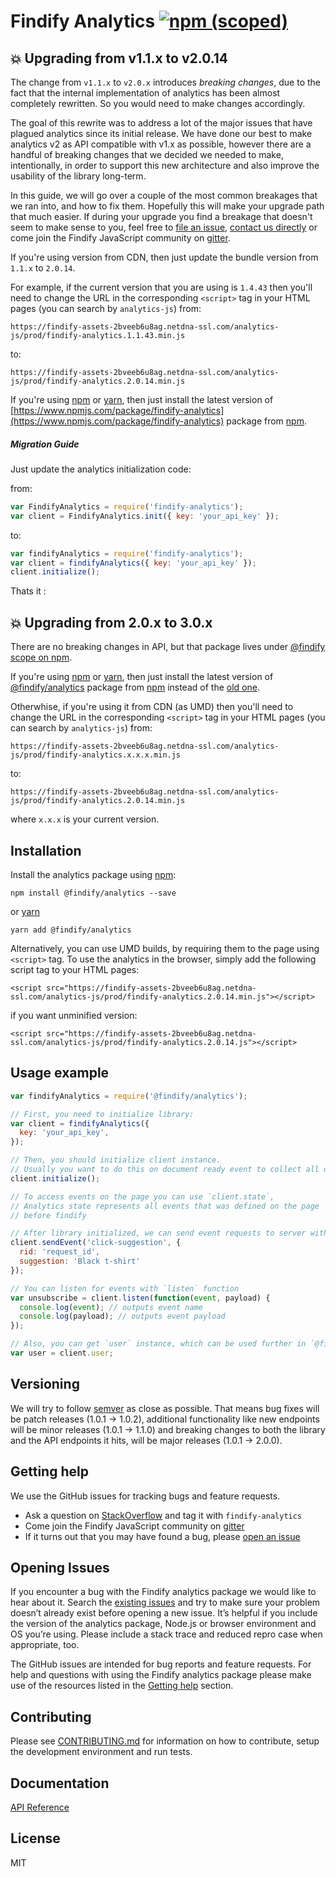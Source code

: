 # Findify Analytics [![npm (scoped)](https://img.shields.io/npm/v/@findify/analytics.svg)](https://www.npmjs.com/package/@findify/analytics)

## :boom: Upgrading from v1.1.x to v2.0.14

The change from `v1.1.x` to `v2.0.x` introduces *breaking changes*,
due to the fact that the internal implementation of analytics has been almost completely rewritten.
So you would need to make changes accordingly.

The goal of this rewrite was to address a lot of the major issues that have plagued analytics since its initial release. We have done our best to make analytics v2 as API compatible with v1.x as possible, however there are a handful of breaking changes that we decided we needed to make, intentionally, in order to support this new architecture and also improve the usability of the library long-term.

In this guide, we will go over a couple of the most common breakages that we ran into, and how to fix them. Hopefully this will make your upgrade path that much easier. If during your upgrade you find a breakage that doesn't seem to make sense to you, feel free to [file an issue](https://github.com/findify/analytics-js/issues/new), [contact us directly](mailto:support@findify.io) or come join the Findify JavaScript community on [gitter](https://gitter.im/findify-js?source=orgpage).

If you're using version from CDN, then just update the bundle version from `1.1.x` to `2.0.14`.

For example, if the current version that you are using is `1.4.43` then you'll need to change the URL in the corresponding `<script>` tag in your HTML pages (you can search by `analytics-js`) from:

```
https://findify-assets-2bveeb6u8ag.netdna-ssl.com/analytics-js/prod/findify-analytics.1.1.43.min.js
```

to:

```
https://findify-assets-2bveeb6u8ag.netdna-ssl.com/analytics-js/prod/findify-analytics.2.0.14.min.js
```

If you're using [npm](https://docs.npmjs.com/getting-started/what-is-npm) or
[yarn](https://yarnpkg.com/lang/en/), then just install the latest version of
[https://www.npmjs.com/package/findify-analytics](https://www.npmjs.com/package/findify-analytics)
package from [npm](https://www.npmjs.com/).

##### Migration Guide

Just update the analytics initialization code:

from:

```javascript
var FindifyAnalytics = require('findify-analytics');
var client = FindifyAnalytics.init({ key: 'your_api_key' });
```

to:

```javascript
var findifyAnalytics = require('findify-analytics');
var client = findifyAnalytics({ key: 'your_api_key' });
client.initialize();
```

Thats it :

## :boom: Upgrading from 2.0.x to 3.0.x

There are no breaking changes in API,
but that package lives under [@findify scope on npm](https://www.npmjs.com/search?q=%40findify).

If you're using [npm](https://docs.npmjs.com/getting-started/what-is-npm) or
[yarn](https://yarnpkg.com/lang/en/), then just install the latest version of
[@findify/analytics](https://www.npmjs.com/package/@findify/analytics) package from
[npm](https://www.npmjs.com/) instead of the [old one](https://www.npmjs.com/package/findify-analytics).

Otherwhise, if you're using it from CDN (as UMD) then you'll need to change the URL in the corresponding `<script>` tag in your HTML pages (you can search by `analytics-js`) from:

```
https://findify-assets-2bveeb6u8ag.netdna-ssl.com/analytics-js/prod/findify-analytics.x.x.x.min.js
```

to:

```
https://findify-assets-2bveeb6u8ag.netdna-ssl.com/analytics-js/prod/findify-analytics.2.0.14.min.js
```

where `x.x.x` is your current version.

## Installation

Install the analytics package using [npm](http://npmjs.org):

```
npm install @findify/analytics --save
```

or [yarn](https://yarnpkg.com/lang/en/)

```console
yarn add @findify/analytics
```

Alternatively, you can use UMD builds, by requiring them to the page using `<script>` tag.
To use the analytics in the browser, simply add the following script tag to your HTML pages:

```
<script src="https://findify-assets-2bveeb6u8ag.netdna-ssl.com/analytics-js/prod/findify-analytics.2.0.14.min.js"></script>
```

if you want unminified version:

```
<script src="https://findify-assets-2bveeb6u8ag.netdna-ssl.com/analytics-js/prod/findify-analytics.2.0.14.js"></script>
```

## Usage example

```javascript
var findifyAnalytics = require('@findify/analytics');

// First, you need to initialize library:
var client = findifyAnalytics({
  key: 'your_api_key',
});

// Then, you should initialize client instance.
// Usually you want to do this on document ready event to collect all data from HTML tags.
client.initialize();

// To access events on the page you can use `client.state`,
// Analytics state represents all events that was defined on the page
// before findify

// After library initialized, we can send event requests to server with `client` instance. Let's perform click-suggestion request:
client.sendEvent('click-suggestion', {
  rid: 'request_id',
  suggestion: 'Black t-shirt'
});

// You can listen for events with `listen` function
var unsubscribe = client.listen(function(event, payload) {
  console.log(event); // outputs event name
  console.log(payload); // outputs event payload
});

// Also, you can get `user` instance, which can be used further in `@findify/sdk` library:
var user = client.user;
```

## Versioning

We will try to follow [semver](http://semver.org/) as close as possible.
That means bug fixes will be patch releases (1.0.1 -> 1.0.2), additional
functionality like new endpoints will be minor releases (1.0.1 -> 1.1.0)
and breaking changes to both the library and the API endpoints it hits,
will be major releases (1.0.1 -> 2.0.0).

## Getting help

We use the GitHub issues for tracking bugs and feature requests.

 * Ask a question on [StackOverflow](https://stackoverflow.com/) and tag it with `findify-analytics`
 * Come join the Findify JavaScript community on [gitter](https://gitter.im/findify-js?source=orgpage)
 * If it turns out that you may have found a bug, please [open an issue](https://github.com/findify/findify-js/issues/new)

## Opening Issues

If you encounter a bug with the Findify analytics package we would like to hear
about it. Search the [existing issues](https://github.com/findify/findify-js/issues)
and try to make sure your problem doesn’t already exist before opening a new
issue. It’s helpful if you include the version of the analytics package, Node.js or browser
environment and OS you’re using. Please include a stack trace and reduced repro
case when appropriate, too.

The GitHub issues are intended for bug reports and feature requests. For help
and questions with using the Findify analytics package please make use of the
resources listed in the [Getting help](https://github.com/findify/findify-js/tree/master/packages/analytics#getting-help)
section.

## Contributing

Please see [CONTRIBUTING.md](./CONTRIBUTING.md) for information on how to
contribute, setup the development environment and run tests.

## Documentation

[API Reference](https://findify.readme.io/reference#analytics-js-introduction)

## License

MIT

